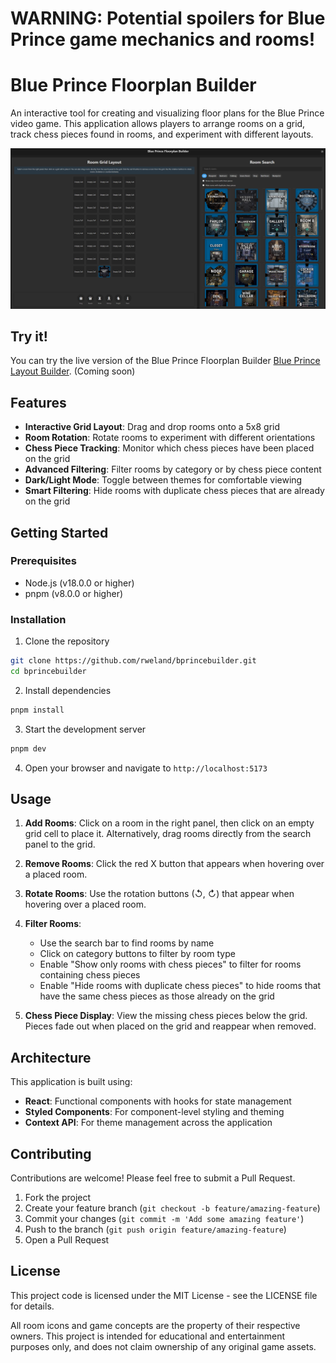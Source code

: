 # WARNING: Potential spoilers for Blue Prince game mechanics and rooms!

# Blue Prince Floorplan Builder

An interactive tool for creating and visualizing floor plans for the Blue Prince video game. This application allows players to arrange rooms on a grid, track chess pieces found in rooms, and experiment with different layouts.

![Blue Prince Floorplan Builder](/screenshots/main.png)

## Try it!
You can try the live version of the Blue Prince Floorplan Builder  [Blue Prince Layout Builder](https://bprincebuilder.rweland.github.com). (Coming soon)

## Features

- **Interactive Grid Layout**: Drag and drop rooms onto a 5x8 grid
- **Room Rotation**: Rotate rooms to experiment with different orientations
- **Chess Piece Tracking**: Monitor which chess pieces have been placed on the grid
- **Advanced Filtering**: Filter rooms by category or by chess piece content
- **Dark/Light Mode**: Toggle between themes for comfortable viewing
- **Smart Filtering**: Hide rooms with duplicate chess pieces that are already on the grid

## Getting Started

### Prerequisites

- Node.js (v18.0.0 or higher)
- pnpm (v8.0.0 or higher)

### Installation

1. Clone the repository
```bash
git clone https://github.com/rweland/bprincebuilder.git
cd bprincebuilder
```

2. Install dependencies
```bash
pnpm install
```

3. Start the development server
```bash
pnpm dev
```

4. Open your browser and navigate to `http://localhost:5173`

## Usage

1. **Add Rooms**: Click on a room in the right panel, then click on an empty grid cell to place it. Alternatively, drag rooms directly from the search panel to the grid.

2. **Remove Rooms**: Click the red X button that appears when hovering over a placed room.

3. **Rotate Rooms**: Use the rotation buttons (↺, ↻) that appear when hovering over a placed room.

4. **Filter Rooms**: 
   - Use the search bar to find rooms by name
   - Click on category buttons to filter by room type
   - Enable "Show only rooms with chess pieces" to filter for rooms containing chess pieces
   - Enable "Hide rooms with duplicate chess pieces" to hide rooms that have the same chess pieces as those already on the grid

5. **Chess Piece Display**: View the missing chess pieces below the grid. Pieces fade out when placed on the grid and reappear when removed.

## Architecture

This application is built using:

- **React**: Functional components with hooks for state management
- **Styled Components**: For component-level styling and theming
- **Context API**: For theme management across the application

## Contributing

Contributions are welcome! Please feel free to submit a Pull Request.

1. Fork the project
2. Create your feature branch (`git checkout -b feature/amazing-feature`)
3. Commit your changes (`git commit -m 'Add some amazing feature'`)
4. Push to the branch (`git push origin feature/amazing-feature`)
5. Open a Pull Request

## License

This project code is licensed under the MIT License - see the LICENSE file for details.

All room icons and game concepts are the property of their respective owners. This project is intended for educational and entertainment purposes only, and does not claim ownership of any original game assets.
